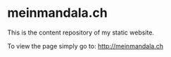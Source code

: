 # meinmandala.ch

This is the content repository of my static website.

To view the page simply go to: <a href="http://meinmandala.ch">http://meinmandala.ch</a>
